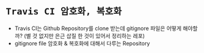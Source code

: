 # `Travis CI 암호화, 복호화`

- Travis CI는 Github Repository를 clone 받는데 gitignore 파일은 어떻게 해야할까? (별 것 없지만 은근 삽질 한 것이 있어서 정리하는 레포)
- gitignore file 암호화 & 복호화에 대해서 다루는 Repository